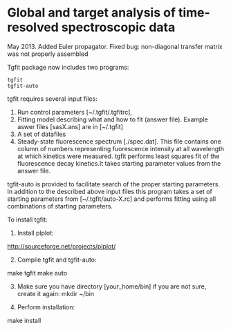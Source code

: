 # Global and target analysis of time-resolved spectroscopic data #

May 2013. 
Added Euler propagator.
Fixed bug: non-diagonal transfer matrix was not properly assembled 

Tgfit package now includes two programs:

	tgfit 
	tgfit-auto

tgfit  requires several input files:

1. Run control parameters [~/.tgfit/.tgfitrc],
2. Fitting model describing what and how to fit (answer file). 
    Example aswer files [sasX.ans] are in [~/.tgfit]
3. A set of datafiles
4. Steady-state fluorescence spectrum [./spec.dat]. This file 
   contains one column of numbers representing fuorescence intensity at all wavelength at which kinetics were measured.
tgfit performs least squares fit of the fluorescence decay kinetics.It takes starting parameter values from the answer file.

tgfit-auto is provided to facilitate search of the proper starting 
   parameters. In addition to the described above input files this 
   program takes a set of starting parameters from [~/.tgfit/auto-X.rc] 
   and performs fitting using all combinations of starting parameters.    

To install tgfit:

1. Install plplot:

http://sourceforge.net/projects/plplot/

2. Compile tgfit and tgfit-auto:

make tgfit
make auto

3. Make sure you have directory [your_home/bin]
   if you are not sure, create it again:
      mkdir ~/bin

4. Perform installation:
   
make install

